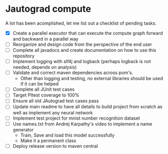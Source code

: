 # Jautograd compute

A lot has been acomplished, let me list out a checklist of pending tasks.

- [X] Create a parallel executor that can execute the compute graph forward and backward in a parallel way
- [ ] Reorganize and design code from the perspective of the end user
- [ ] Complete all javadocs and create documentation on how to use this repository
- [ ] Implement logging with slf4j and logback (perhaps logback is not needed, depends on analysis)
- [ ] Validate and correct maven dependencies across pom's.
  - Other than logging and testing, no external libraries should be used if it can be helped
- [ ] Complete all JUnit test cases
- [ ] Target PItest coverage to 100%
- [ ] Ensure all old JAutograd test cases pass
- [ ] Update main readme to have all details to build project from scratch as well as implement any neural network
- [ ] Implement test project for mnist number recognition dataset
- [ ] Use names.txt from Andrej Karpathy's video to implement a name generator
  - Train, Save and load this model successfully
  - Make it a permanent class
- [ ] Deploy release version to maven central